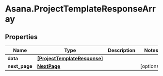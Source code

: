 # Asana.ProjectTemplateResponseArray

## Properties
Name | Type | Description | Notes
------------ | ------------- | ------------- | -------------
**data** | [**[ProjectTemplateResponse]**](ProjectTemplateResponse.md) |  | 
**next_page** | [**NextPage**](NextPage.md) |  | [optional] 
